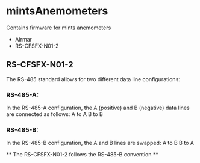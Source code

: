 # mintsAnemometers
Contains firmware for mints anemometers
  - Airmar
  - RS-CFSFX-N01-2

##  RS-CFSFX-N01-2

The RS-485 standard allows for two different data line configurations:

### RS-485-A:
In the RS-485-A configuration, the A (positive) and B (negative) data lines are connected as follows:
A to A
B to B

### RS-485-B:

In the RS-485-B configuration, the A and B lines are swapped:
A to B
B to A

** The RS-CFSFX-N01-2 follows the RS-485-B convention ** 

